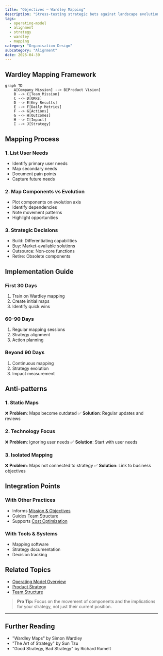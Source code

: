 ```yaml
---
title: "Objectives – Wardley Mapping"
description: "Stress‑testing strategic bets against landscape evolution."
tags:
  - operating-model
  - alignment
  - strategy
  - wardley
  - mapping
category: "Organisation Design"
subcategory: "Alignment"
date: 2025-04-30
---
```


## Wardley Mapping Framework

```mermaid
graph TD
    A[Company Mission] --> B[Product Vision]
    B --> C[Team Mission]
    C --> D[OKRs]
    D --> E[Key Results]
    E --> F[Daily Metrics]
    F --> G[Actions]
    G --> H[Outcomes]
    H --> I[Impact]
    I --> J[Strategy]
```

## Mapping Process

### 1. List User Needs
- Identify primary user needs
- Map secondary needs
- Document pain points
- Capture future needs

### 2. Map Components vs Evolution
- Plot components on evolution axis
- Identify dependencies
- Note movement patterns
- Highlight opportunities

### 3. Strategic Decisions
- Build: Differentiating capabilities
- Buy: Market-available solutions
- Outsource: Non-core functions
- Retire: Obsolete components

## Implementation Guide

### First 30 Days
1. Train on Wardley mapping
2. Create initial maps
3. Identify quick wins

### 60-90 Days
1. Regular mapping sessions
2. Strategy alignment
3. Action planning

### Beyond 90 Days
1. Continuous mapping
2. Strategy evolution
3. Impact measurement

## Anti-patterns

### 1. Static Maps
❌ **Problem**: Maps become outdated
✅ **Solution**: Regular updates and reviews

### 2. Technology Focus
❌ **Problem**: Ignoring user needs
✅ **Solution**: Start with user needs

### 3. Isolated Mapping
❌ **Problem**: Maps not connected to strategy
✅ **Solution**: Link to business objectives

## Integration Points

### With Other Practices
- Informs [Mission & Objectives](mission-objectives)
- Guides [Team Structure](decoupling_teams)
- Supports [Cost Optimization](optimise-cost)

### With Tools & Systems
- Mapping software
- Strategy documentation
- Decision tracking

## Related Topics
- [Operating Model Overview](operating_alignment_model_wiki)
- [Product Strategy](why-purpose)
- [Team Structure](decoupling_teams)

> **Pro Tip:** Focus on the movement of components and the implications for your strategy, not just their current position.

---

## Further Reading
- "Wardley Maps" by Simon Wardley
- "The Art of Strategy" by Sun Tzu
- "Good Strategy, Bad Strategy" by Richard Rumelt
